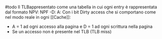 #todo
Il TLBappresentato come una tabella in cui ogni entry è rappresentata dal formato
NPV: NPF -D: A:
Con i bit Dirty access che si comportano come nel modo reale in ogni [[Cache]]:
- A = 1 ad ogni accesso alla pagina e D = 1 ad ogni scrittura nella pagina
- Se un accesso non è presente nel TLB (TLB miss)
